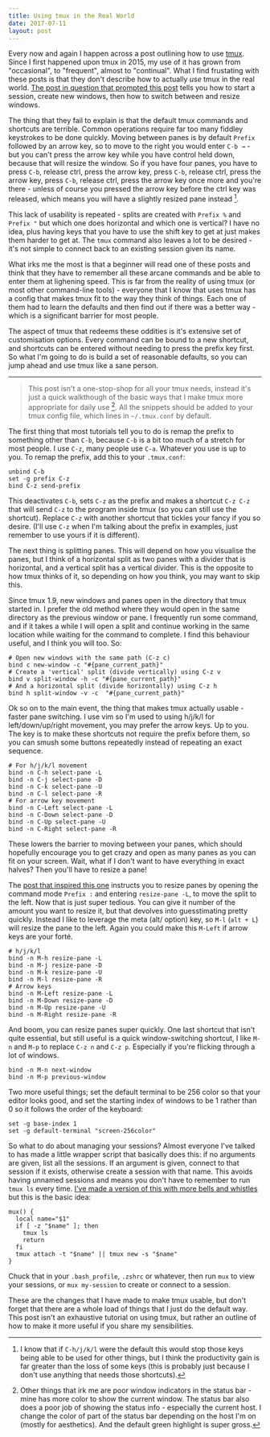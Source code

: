 ```yaml
---
title: Using tmux in the Real World
date: 2017-07-11
layout: post
---
```


Every now and again I happen across a post outlining how to use [tmux](http://tmux.github.io). Since I first happened upon tmux in 2015, my use of it has grown from "occasional", to "frequent", almost to "continual". What I find frustating with these posts is that they don't describe how to actually _use_ tmux in the real world. [The post in question that prompted this post](https://hackernoon.com/a-gentle-introduction-to-tmux-8d784c404340) tells you how to start a session, create new windows, then how to switch between and resize windows.

The thing that they fail to explain is that the default tmux commands and shortcuts are terrible. Common operations require far too many fiddley keystrokes to be done quickly. Moving between panes is by default `Prefix` followed by an arrow key, so to move to the right you would enter `C-b →` - but you can't press the arrow key while you have control held down, because that will resize the window. So if you have four panes, you have to press `C-b`, release ctrl, press the arrow key, press `C-b`, release ctrl, press the arrow key, press `C-b`, release ctrl, press the arrow key once more and you're there - unless of course you pressed the arrow key before the ctrl key was released, which means you will have a slightly resized pane instead [^keybindings-note].

[^keybindings-note]: I know that if `C-h/j/k/l` were the default this would stop those keys being able to be used for other things, but I think the productivity gain is far greater than the loss of some keys (this is probably just because I don't use anything that needs those shortcuts).

This lack of usability is repeated - splits are created with `Prefix %` and `Prefix "` but which one does horizontal and which one is vertical? I have no idea, plus having keys that you have to use the shift key to get at just makes them harder to get at. The `tmux` command also leaves a lot to be desired - it's not simple to connect back to an existing session given its name.

What irks me the most is that a beginner will read one of these posts and think that they have to remember all these arcane commands and be able to enter them at lighening speed. This is far from the reality of using tmux (or most other command-line tools) - everyone that I know that uses tmux has a config that makes tmux fit to the way they think of things. Each one of them had to learn the defaults and then find out if there was a better way - which is a significant barrier for most people.

The aspect of tmux that redeems these oddities is it's extensive set of customisation options. Every command can be bound to a new shortcut, and shortcuts can be entered without needing to press the prefix key first. So what I'm going to do is build a set of reasonable defaults, so you can jump ahead and use tmux like a sane person.

---

> This post isn't a one-stop-shop for all your tmux needs, instead it's just a quick walkthough of the basic ways that I make tmux more appropriate for daily use [^other-notes]. All the snippets should be added to your tmux config file, which lines in `~/.tmux.conf` by default.  

[^other-notes]: Other things that irk me are poor window indicators in the status bar - mine has more color to show the current window. The status bar also does a poor job of showing the status info - especially the current host. I change the color of part of the status bar depending on the host I'm on (mostly for aesthetics). And the default green highlight is super gross.

The first thing that most tutorials tell you to do is remap the prefix to something other than `C-b`, because `C-b` is a bit too much of a stretch for most people. I use `C-z`, many people use `C-a`. Whatever you use is up to you. To remap the prefix, add this to your `.tmux.conf`:

```
unbind C-b
set -g prefix C-z
bind C-z send-prefix
```

This deactivates `C-b`, sets `C-z` as the prefix and makes a shortcut `C-z C-z` that will send `C-z` to the program inside tmux (so you can still use the shortcut). Replace `C-z` with another shortcut that tickles your fancy if you so desire. (I'll use `C-z` when I'm talking about the prefix in examples, just remember to use yours if it is different).

The next thing is splitting panes. This will depend on how you visualise the panes, but I think of a horizontal split as two panes with a divider that is horizontal, and a vertical split has a vertical divider. This is the opposite to how tmux thinks of it, so depending on how you think, you may want to skip this.

Since tmux 1.9, new windows and panes open in the directory that tmux started in. I prefer the old method where they would open in the same directory as the previous window or pane. I frequently run some command, and if it takes a while I will open a split and continue working in the same location while waiting for the command to complete. I find this behaviour useful, and I think you will too. So:

```
# Open new windows with the same path (C-z c)
bind c new-window -c "#{pane_current_path}"
# Create a 'vertical' split (divide vertically) using C-z v
bind v split-window -h -c "#{pane_current_path}"
# And a horizontal split (divide horizontally) using C-z h
bind h split-window -v -c  "#{pane_current_path}"
```

Ok so on to the main event, the thing that makes tmux actually usable - faster pane switching. I use vim so I'm used to using h/j/k/l for left/down/up/right movement, you may prefer the arrow keys. Up to you. The key is to make these shortcuts not require the prefix before them, so you can smush some buttons repeatedly instead of repeating an exact sequence.

```
# For h/j/k/l movement
bind -n C-h select-pane -L
bind -n C-j select-pane -D
bind -n C-k select-pane -U
bind -n C-l select-pane -R
# For arrow key movement
bind -n C-Left select-pane -L
bind -n C-Down select-pane -D
bind -n C-Up select-pane -U
bind -n C-Right select-pane -R
```

These lowers the barrier to moving between your panes, which should hopefully encourage you to get crazy and open as many panes as you can fit on your screen. Wait, what if I don't want to have everything in exact halves? Then you'll have to resize a pane!

The [post that inspired this one](https://hackernoon.com/a-gentle-introduction-to-tmux-8d784c404340) instructs you to resize panes by opening the command mode `Prefix :` and entering `resize-pane -L`, to move the split to the left. Now that is just super tedious. You can give it number of the amount you want to resize it, but that devolves into guesstimating pretty quickly. Instead I like to leverage the meta (alt/ option) key, so `M-l` (`alt + L`) will resize the pane to the left. Again you could make this `M-Left` if arrow keys are your forté.

```
# h/j/k/l
bind -n M-h resize-pane -L
bind -n M-j resize-pane -D
bind -n M-k resize-pane -U
bind -n M-l resize-pane -R
# Arrow keys
bind -n M-Left resize-pane -L
bind -n M-Down resize-pane -D
bind -n M-Up resize-pane -U
bind -n M-Right resize-pane -R
```

And boom, you can resize panes super quickly. One last shortcut that isn't quite essential, but still useful is a quick window-switching shortcut, I like `M-n` and `M-p` to replace `C-z n` and `C-z p`. Especially if you're flicking through a lot of windows.

```
bind -n M-n next-window
bind -n M-p previous-window
```

Two more useful things; set the default terminal to be 256 color so that your editor looks good, and set the starting index of windows to be 1 rather than 0 so it follows the order of the keyboard:

```
set -g base-index 1
set -g default-terminal "screen-256color"
```

So what to do about managing your sessions? Almost everyone I've talked to has made a little wrapper script that basically does this: if no arguments are given, list all the sessions. If an argument is given, connect to that session if it exists, otherwise create a session with that name. This avoids having unnamed sessions and means you don't have to remember to run `tmux ls` every time. [I've made a version of this with more bells and whistles](https://github.com/javanut13/dotfiles/blob/master/shell/autoload/mux.sh) but this is the basic idea:

```shell
mux() {
  local name="$1"
  if [ -z "$name" ]; then
    tmux ls
    return
  fi
  tmux attach -t "$name" || tmux new -s "$name"
}
```

Chuck that in your `.bash_profile`, `.zshrc` or whatever, then run `mux` to view your sessions, or `mux my-session` to create or connect to a session.

These are the changes that I have made to make tmux usable, but don't forget that there are a whole load of things that I just do the default way. This post isn't an exhaustive tutorial on using tmux, but rather an outline of how to make it more useful if you share my sensibilities.
